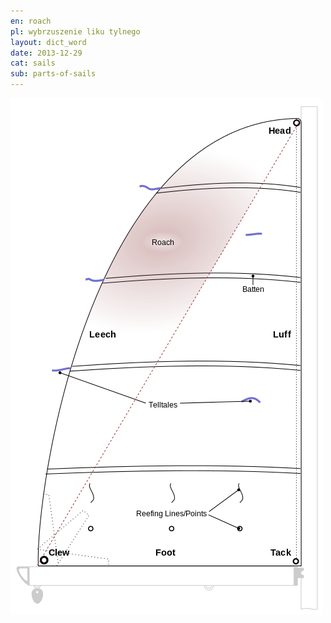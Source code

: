 ```yaml
---
en: roach
pl: wybrzuszenie liku tylnego 
layout: dict_word
date: 2013-12-29
cat: sails
sub: parts-of-sails
---
```


![części żagla](/img/dict/parts_of_a_sail.png)

<!-- TODO: opis -->
